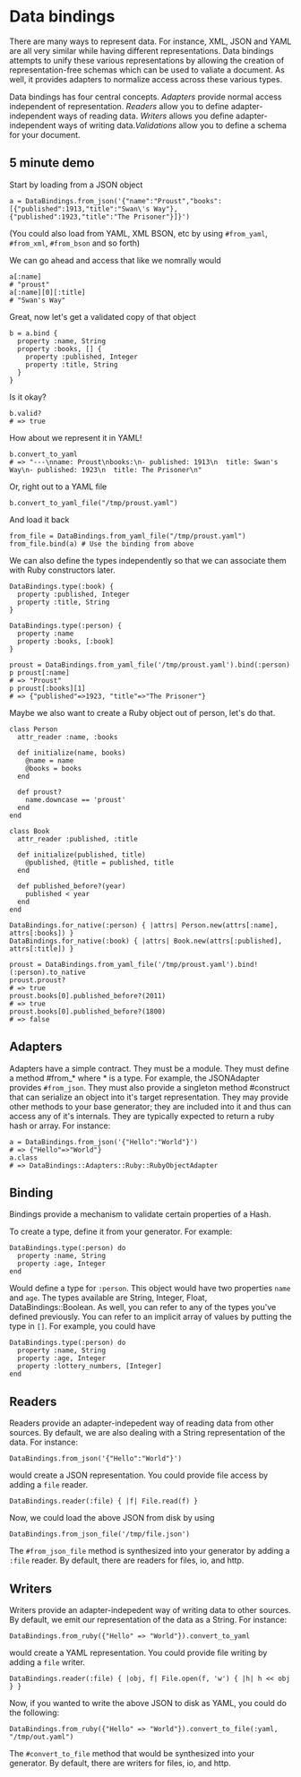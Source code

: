 # Data bindings

There are many ways to represent data. For instance, XML, JSON and YAML are all very similar while having different representations.
Data bindings attempts to unify these various representations by allowing the creation of representation-free schemas which can be used to valiate a document. As well,
it provides adapters to normalize access across these various types.

Data bindings has four central concepts. *Adapters* provide normal access independent of representation. *Readers* allow you to define adapter-independent ways of reading data. *Writers* allows you define adapter-independent ways of writing data.*Validations* allow you to define a schema for your document.

## 5 minute demo

Start by loading from a JSON object

    a = DataBindings.from_json('{"name":"Proust","books":[{"published":1913,"title":"Swan\'s Way"},{"published":1923,"title":"The Prisoner"}]}')

(You could also load from YAML, XML BSON, etc by using `#from_yaml`, `#from_xml`, `#from_bson` and so forth)

We can go ahead and access that like we nomrally would

    a[:name]
    # "proust"
    a[:name][0][:title]
    # "Swan's Way"

Great, now let's get a validated copy of that object

    b = a.bind {
      property :name, String
      property :books, [] {
        property :published, Integer
        property :title, String
      }
    }

Is it okay?

    b.valid?
    # => true

How about we represent it in YAML!

    b.convert_to_yaml
    # => "---\nname: Proust\nbooks:\n- published: 1913\n  title: Swan's Way\n- published: 1923\n  title: The Prisoner\n" 

Or, right out to a YAML file

    b.convert_to_yaml_file("/tmp/proust.yaml")

And load it back

    from_file = DataBindings.from_yaml_file("/tmp/proust.yaml")
    from_file.bind(a) # Use the binding from above

We can also define the types independently so that we can associate them with Ruby constructors later.

    DataBindings.type(:book) {
      property :published, Integer
      property :title, String
    }

    DataBindings.type(:person) {
      property :name
      property :books, [:book]
    }

    proust = DataBindings.from_yaml_file('/tmp/proust.yaml').bind(:person)
    p proust[:name]
    # => "Proust" 
    p proust[:books][1]
    # => {"published"=>1923, "title"=>"The Prisoner"}

Maybe we also want to create a Ruby object out of person, let's do that.

    class Person
      attr_reader :name, :books

      def initialize(name, books)
        @name = name
        @books = books
      end

      def proust?
        name.downcase == 'proust'
      end
    end

    class Book
      attr_reader :published, :title

      def initialize(published, title)
        @published, @title = published, title
      end

      def published_before?(year)
        published < year
      end
    end

    DataBindings.for_native(:person) { |attrs| Person.new(attrs[:name], attrs[:books]) }
    DataBindings.for_native(:book) { |attrs| Book.new(attrs[:published], attrs[:title]) }

    proust = DataBindings.from_yaml_file('/tmp/proust.yaml').bind!(:person).to_native
    proust.proust?
    # => true
    proust.books[0].published_before?(2011)
    # => true
	proust.books[0].published_before?(1800)
	# => false

## Adapters

Adapters have a simple contract. They must be a module. They must define a method #from_* where * is a type. For example, the JSONAdapter provides `#from_json`. They must also provide a singleton method #construct that can serialize an object into it's target representation. They may provide other methods to your base generator; they are included into it and thus can access any of it's internals. They are typically expected to return a ruby hash or array. For instance:

    a = DataBindings.from_json('{"Hello":"World"}')
	# => {"Hello"=>"World"} 
	a.class
    # => DataBindings::Adapters::Ruby::RubyObjectAdapter 

## Binding

Bindings provide a mechanism to validate certain properties of a Hash.

To create a type, define it from your generator. For example:

	DataBindings.type(:person) do
	  property :name, String
	  property :age, Integer
	end

Would define a type for `:person`. This object would have two properties `name` and `age`. The types available are String, Integer, Float, DataBindings::Boolean. As well, you can refer to any of the types you've defined previously. You can refer to an implicit array of values by putting the type in `[]`. For example, you could have

	DataBindings.type(:person) do
	  property :name, String
	  property :age, Integer
	  property :lottery_numbers, [Integer]
	end

## Readers

Readers provide an adapter-indepedent way of reading data from other sources. By default, we are also dealing with a String representation of the data. For instance:

    DataBindings.from_json('{"Hello":"World"}')

would create a JSON representation. You could provide file access by adding a `file` reader.

	DataBindings.reader(:file) { |f| File.read(f) }

Now, we could load the above JSON from disk by using

    DataBindings.from_json_file('/tmp/file.json')

The `#from_json_file` method is synthesized into your generator by adding a `:file` reader. By default, there are readers for files, io, and http.

## Writers

Writers provide an adapter-indepedent way of writing data to other sources. By default, we emit our representation of the data as a String. For instance:

    DataBindings.from_ruby({"Hello" => "World"}).convert_to_yaml

would create a YAML representation. You could provide file writing by adding a `file` writer.

	DataBindings.reader(:file) { |obj, f| File.open(f, 'w') { |h| h << obj } }

Now, if you wanted to write the above JSON to disk as YAML, you could do the following:

	DataBindings.from_ruby({"Hello" => "World"}).convert_to_file(:yaml, "/tmp/out.yaml")

The `#convert_to_file` method that would be synthesized into your generator. By default, there are writers for files, io, and http.
